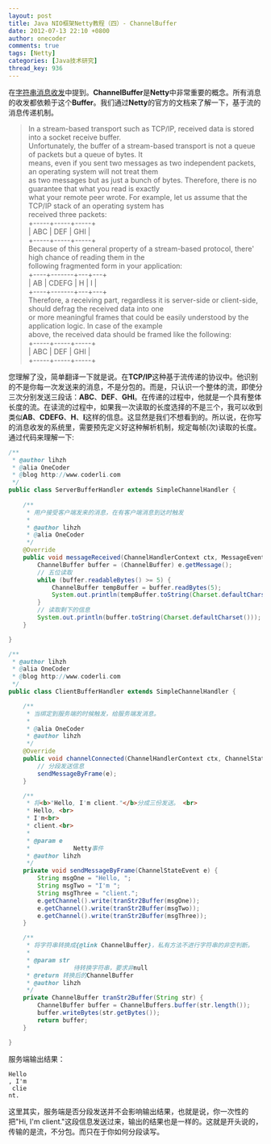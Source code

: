 ```yaml
---
layout: post
title: Java NIO框架Netty教程（四）- ChannelBuffer
date: 2012-07-13 22:10 +0800
author: onecoder
comments: true
tags: [Netty]
categories: [Java技术研究]
thread_key: 936
---
```

在<a href="http://www.coderli.com/netty-string-channelbuffer/" target="\_blank">字符串消息收发</a>中提到。**ChannelBuffer**是**Netty**中非常重要的概念。所有消息的收发都依赖于这个**Buffer**。我们通过**Netty**的官方的文档来了解一下，基于流的消息传递机制。
<blockquote>
	<div>
		In a stream-based transport such as TCP/IP, received data is stored into a socket receive buffer.</div>
	<div>
		<div>
			Unfortunately, the buffer of a stream-based transport is not a queue of packets but a queue of bytes. It</div>
		<div>
			means, even if you sent two messages as two independent packets, an operating system will not treat them</div>
		<div>
			as two messages but as just a bunch of bytes. Therefore, there is no guarantee that what you read is exactly</div>
		<div>
			what your remote peer wrote. For example, let us assume that the TCP/IP stack of an operating system has</div>
		<div>
			received three packets:</div>
		<div>
			+-----+-----+-----+</div>
		<div>
			| ABC | DEF | GHI |</div>
		<div>
			+-----+-----+-----+</div>
		<div>
						Because of this general property of a stream-based protocol, there' high chance of reading them in the</div>
			<div>
				following fragmented form in your application:</div>
			<div>
				+----+-------+---+---+</div>
			<div>
				| AB | CDEFG | H | I |</div>
			<div>
				+----+-------+---+---+</div>
			<div>
				Therefore, a receiving part, regardless it is server-side or client-side, should defrag the received data into one</div>
			<div>
				or more meaningful frames that could be easily understood by the application logic. In case of the example</div>
			<div>
				above, the received data should be framed like the following:</div>
			<div>
				+-----+-----+-----+</div>
			<div>
				| ABC | DEF | GHI |</div>
			<div>
				+-----+-----+-----+</div>
		</div>
	</div>
</blockquote>

您理解了没，简单翻译一下就是说。在**TCP/IP**这种基于流传递的协议中。他识别的不是你每一次发送来的消息，不是分包的。而是，只认识一个整体的流，即使分三次分别发送三段话：**ABC**、**DEF**、**GHI**。在传递的过程中，他就是一个具有整体长度的流。在读流的过程中，如果我一次读取的长度选择的不是三个，我可以收到类似**AB**、**CDEFG**、**H**、**I**这样的信息。这显然是我们不想看到的。所以说，在你写的消息收发的系统里，需要预先定义好这种解析机制，规定每帧(次)读取的长度。通过代码来理解一下:

```java
/**
 * @author lihzh
 * @alia OneCoder
 * @blog http://www.coderli.com
 */
public class ServerBufferHandler extends SimpleChannelHandler {
	
	/**
	 * 用户接受客户端发来的消息，在有客户端消息到达时触发
	 * 
	 * @author lihzh
	 * @alia OneCoder
	 */
	@Override
	public void messageReceived(ChannelHandlerContext ctx, MessageEvent e) {
		ChannelBuffer buffer = (ChannelBuffer) e.getMessage();
		// 五位读取
		while (buffer.readableBytes() >= 5) {
			ChannelBuffer tempBuffer = buffer.readBytes(5);
			System.out.println(tempBuffer.toString(Charset.defaultCharset()));
		}
		// 读取剩下的信息
		System.out.println(buffer.toString(Charset.defaultCharset()));
	}

}
```

```java
/**
 * @author lihzh
 * @alia OneCoder
 * @blog http://www.coderli.com
 */
public class ClientBufferHandler extends SimpleChannelHandler {

	/**
	 * 当绑定到服务端的时候触发，给服务端发消息。
	 * 
	 * @alia OneCoder
	 * @author lihzh
	 */
	@Override
	public void channelConnected(ChannelHandlerContext ctx, ChannelStateEvent e) {
		// 分段发送信息
		sendMessageByFrame(e);
	}

	/**
	 * 将<b>"Hello, I'm client."</b>分成三份发送。 <br>
	 * Hello, <br>
	 * I'm<br>
	 * client.<br>
	 * 
	 * @param e
	 *            Netty事件
	 * @author lihzh
	 */
	private void sendMessageByFrame(ChannelStateEvent e) {
		String msgOne = "Hello, ";
		String msgTwo = "I'm ";
		String msgThree = "client.";
		e.getChannel().write(tranStr2Buffer(msgOne));
		e.getChannel().write(tranStr2Buffer(msgTwo));
		e.getChannel().write(tranStr2Buffer(msgThree));
	}

	/**
	 * 将字符串转换成{@link ChannelBuffer}，私有方法不进行字符串的非空判断。
	 * 
	 * @param str
	 *            待转换字符串，要求非null
	 * @return 转换后的ChannelBuffer
	 * @author lihzh
	 */
	private ChannelBuffer tranStr2Buffer(String str) {
		ChannelBuffer buffer = ChannelBuffers.buffer(str.length());
		buffer.writeBytes(str.getBytes());
		return buffer;
	}

}
```

服务端输出结果：

```
Hello
, I'm
 clie
nt.
```

这里其实，服务端是否分段发送并不会影响输出结果，也就是说，你一次性的把"Hi, I'm client."这段信息发送过来，输出的结果也是一样的。这就是开头说的，传输的是流，不分包。而只在于你如何分段读写。
